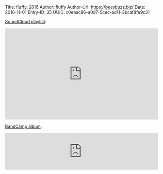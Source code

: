 Title: fluffy, 2016
Author: fluffy
Author-Url: https://beesbuzz.biz/
Date: 2016-11-01
Entry-ID: 35
UUID: c0eaac86-a0d7-5cec-ad11-3bcaf8fe9c31

[SoundCloud playlist](https://soundcloud.com/plaidfluff/sets/novembeat-2016):

<iframe width="100%" height="300" scrolling="no" frameborder="no" allow="autoplay" src="https://w.soundcloud.com/player/?url=https%3A//api.soundcloud.com/playlists/272259109&color=%23ff5500&auto_play=false&hide_related=false&show_comments=true&show_user=true&show_reposts=false&show_teaser=true&visual=true"></iframe>

[BandCamp album](https://sockpuppet.bandcamp.com/album/novembeat-2016):

<iframe style="border: 0; width: 100%; height: 120px;" src="https://bandcamp.com/EmbeddedPlayer/album=4219369634/size=large/bgcol=ffffff/linkcol=0687f5/tracklist=false/artwork=small/transparent=true/" seamless><a href="http://music.sockpuppet.us/album/novembeat-2016">Novembeat 2016 by Sockpuppet</a></iframe>